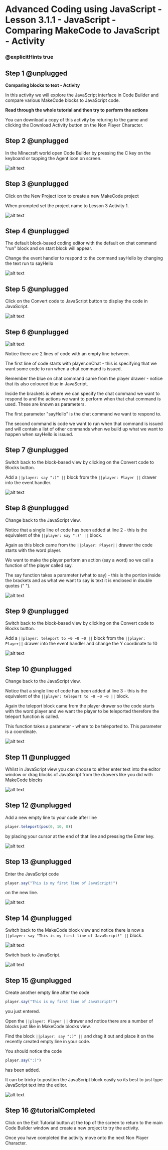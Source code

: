 # Advanced Coding using JavaScript - Lesson 3.1.1 - JavaScript - Comparing MakeCode to JavaScript - Activity

### @explicitHints true


## Step 1 @unplugged
**Comparing blocks to text - Activity**

In this activity we will explore the JavaScript interface in Code Builder and compare various MakeCode blocks to JavaScript code.

**Read through the whole tutorial and then try to perform the actions**

You can download a copy of this activity by returing to the game and clicking the Download Activity button on the Non Player Character.

## Step 2 @unplugged
In the Minecraft world open Code Builder by pressing the C key on the keyboard or tapping the Agent icon on screen.

![alt text](https://advancedjs.codingcredentials.com/Lesson3/3.1.1/images/1.jpg?raw=true "Code builder")

## Step 3 @unplugged
Click on the New Project icon to create a new MakeCode project

When prompted set the project name to Lesson 3 Activity 1.

![alt text](https://advancedjs.codingcredentials.com/Lesson3/3.1.1/images/2.jpg?raw=true "Code builder")

## Step 4 @unplugged
The default block-based coding editor with the default on chat command "run" block and on start block will appear.
 
Change the event handler to respond to the command sayHello by changing the text run to sayHello

![alt text](https://advancedjs.codingcredentials.com/Lesson3/3.1.1/images/3.jpg?raw=true "Code builder")

## Step 5 @unplugged
Click on the Convert code to JavaScript button to display the code in JavaScript.

![alt text](https://advancedjs.codingcredentials.com/Lesson3/3.1.1/images/4.jpg?raw=true "Code builder")

## Step 6 @unplugged
![alt text](https://advancedjs.codingcredentials.com/Lesson3/3.1.1/images/4.jpg?raw=true "Code builder")

Notice there are 2 lines of code with an empty line between.

The first line of code starts with player.onChat - this is specifying that we want some code to run when a chat command is issued.

Remember the blue on chat command came from the player drawer - notice that its also coloured blue in JavaScript.

Inside the brackets is where we can specify the chat command we want to respond to and the actions we want to perform when that chat command is used. These are known as parameters.

The first parameter "sayHello" is the chat command we want to respond to.

The second command is code we want to run when that command is issued and will contain a list of other commands when we build up what we want to happen when sayHello is issued.

## Step 7 @unplugged
Switch back to the block-based view by clicking on the Convert code to Blocks button. 

Add a ``||player: say ":)" ||`` block from the ``||player: Player ||`` drawer into the event handler.

![alt text](https://advancedjs.codingcredentials.com/Lesson3/3.1.1/images/5.jpg?raw=true "Code builder")

## Step 8 @unplugged
Change back to the JavaScript view.

Notice that a single line of code has been added at line 2 - this is the equivalent of the ``||player: say ":)" ||`` block.

Again as this block came from the ``||player: Player||`` drawer the code starts with the word player.

We want to make the player perform an action (say a word) so we call a function of the player called say.

The say function takes a parameter (what to say) - this is the portion inside the brackets and as what we want to say is text it is enclosed in double quotes (" ").

![alt text](https://advancedjs.codingcredentials.com/Lesson3/3.1.1/images/6.jpg?raw=true "Code builder")

## Step 9 @unplugged
Switch back to the block-based view by clicking on the Convert code to Blocks button.

Add a ``||player: teleport to ~0 ~0 ~0 ||`` block from the ``||player: Player||`` drawer into the event handler and change the Y coordinate to 10

![alt text](https://advancedjs.codingcredentials.com/Lesson3/3.1.1/images/7.jpg?raw=true "Code builder")

## Step 10 @unplugged
Change back to the JavaScript view.

Notice that a single line of code has been added at line 3 - this is the equivalent of the ``||player: teleport to ~0 ~0 ~0 ||`` block.

Again the teleport block came from the player drawer so the code starts with the word player and we want the player to be teleported therefore the teleport function is called.

This function takes a parameter - where to be teleported to. This parameter is a coordinate.

![alt text](https://advancedjs.codingcredentials.com/Lesson3/3.1.1/images/8.jpg?raw=true "Code builder")

## Step 11 @unplugged
Whilst in JavaScript view you can choose to either enter text into the editor window or drag blocks of JavaScript from the drawers like you did with MakeCode blocks

![alt text](https://advancedjs.codingcredentials.com/Lesson3/3.1.1/images/9.jpg?raw=true "Code builder")

## Step 12 @unplugged
Add a new empty line to your code after line 
```javascript 
player.teleport(pos(0, 10, 0))
```
by placing your cursor at the end of that line and pressing the Enter key.

![alt text](https://advancedjs.codingcredentials.com/Lesson3/3.1.1/images/10.jpg?raw=true "Code builder")

## Step 13 @unplugged
Enter the JavaScript code 
```javascript 
player.say("This is my first line of JavaScript!")
```
on the new line.

![alt text](https://advancedjs.codingcredentials.com/Lesson3/3.1.1/images/11.jpg?raw=true "Code builder")

## Step 14 @unplugged
Switch back to the MakeCode block view and notice there is now a ``||player: say "This is my first line of JavaScript!" ||`` block.

![alt text](https://advancedjs.codingcredentials.com/Lesson3/3.1.1/images/12.jpg?raw=true "Code builder")

Switch back to JavaScript.

![alt text](https://advancedjs.codingcredentials.com/Lesson3/3.1.1/images/11.jpg?raw=true "Code builder")

## Step 15 @unplugged
Create another empty line after the code 
```javascript 
player.say("This is my first line of JavaScript!")
```
you just entered.

Open the ``||player: Player ||`` drawer and notice there are a number of blocks just like in MakeCode blocks view.

Find the block ``||player: say ":)" ||`` and drag it out and place it on the recently created empty line in your code.

You should notice the code
```javascript 
player.say(":)")
```
has been added.

It can be tricky to position the JavaScript block easily so its best to just type JavaScript text into the editor.

![alt text](https://advancedjs.codingcredentials.com/Lesson3/3.1.1/images/13.jpg?raw=true "Code builder")

## Step 16 @tutorialCompleted
Click on the Exit Tutorial button at the top of the screen to return to the main Code Builder window and create a new project to try the activity.

Once you have completed the activity move onto the next Non Player Character.